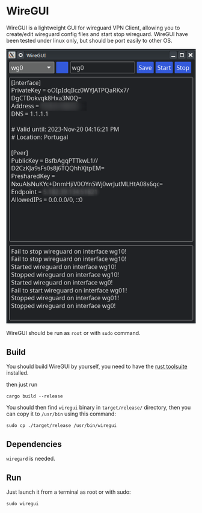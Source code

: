# WireGUI

WireGUI is a lightweight GUI for wireguard VPN Client, allowing you to create/edit wireguard config files and start stop 
wireguard. WireGUI have been tested under linux only, but should be port easily to other OS.

![screenshot](screenshot.png)

WireGUI should be run as `root` or with `sudo` command.

## Build

You should build WireGUI by yourself, you need to have the [rust toolsuite](https://www.rust-lang.org/tools/install) installed.

then just run 
```
cargo build --release
```

You should then find `wiregui` binary in `target/release/` directory, then you can copy it to `/usr/bin` using this command:

``` 
sudo cp ./target/release /usr/bin/wiregui
```

## Dependencies

`wiregard` is needed.


## Run

Just launch it from a terminal as root or with sudo:

``` 
sudo wiregui
```